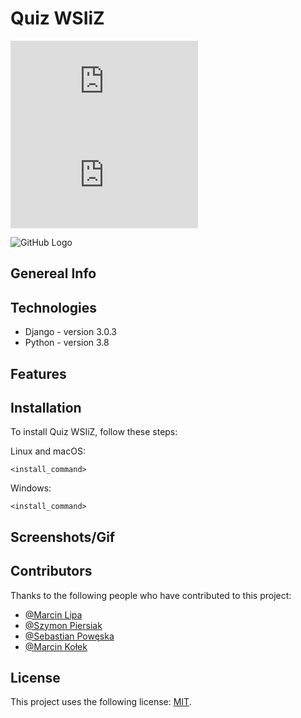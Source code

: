 # Quiz WSIiZ

![GitHub repo size](https://img.shields.io/github/repo-size/scottydocs/README-template.md)
![GitHub contributors](https://img.shields.io/github/contributors/scottydocs/README-template.md)

![GitHub Logo](quiz/tree/app/src/quiz_app/static/quiz_app/logo.png)

## Genereal Info

## Technologies
* Django - version 3.0.3
* Python - version 3.8

## Features

## Installation

To install Quiz WSIiZ, follow these steps:

Linux and macOS:
```
<install_command>
```

Windows:
```
<install_command>
```
## Screenshots/Gif

## Contributors

Thanks to the following people who have contributed to this project:

* [@Marcin Lipa](https://github.com/LipaMar) 
* [@Szymon Piersiak](https://github.com/SPiersiak) 
* [@Sebastian Powęska](https://github.com/SPoweska) 
* [@Marcin Kołek](https://github.com/DowelMartin) 


## License

This project uses the following license: [MIT](https://choosealicense.com/licenses/mit/).
